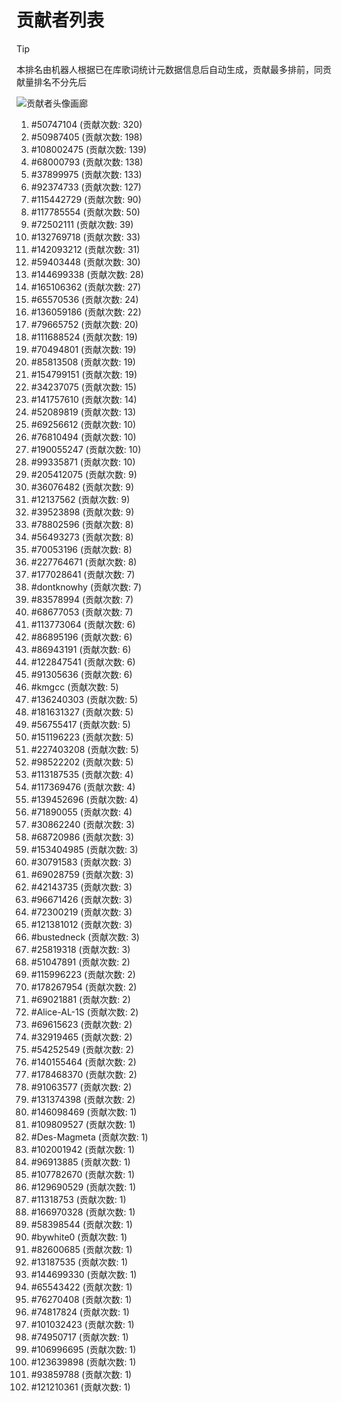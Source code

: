 # 贡献者列表

> [!TIP]
> 本排名由机器人根据已在库歌词统计元数据信息后自动生成，贡献最多排前，同贡献量排名不分先后

![贡献者头像画廊](./CONTRIBUTORS.svg)

1. #50747104 (贡献次数: 320)
2. #50987405 (贡献次数: 198)
3. #108002475 (贡献次数: 139)
4. #68000793 (贡献次数: 138)
5. #37899975 (贡献次数: 133)
6. #92374733 (贡献次数: 127)
7. #115442729 (贡献次数: 90)
8. #117785554 (贡献次数: 50)
9. #72502111 (贡献次数: 39)
10. #132769718 (贡献次数: 33)
11. #142093212 (贡献次数: 31)
12. #59403448 (贡献次数: 30)
13. #144699338 (贡献次数: 28)
14. #165106362 (贡献次数: 27)
15. #65570536 (贡献次数: 24)
16. #136059186 (贡献次数: 22)
17. #79665752 (贡献次数: 20)
18. #111688524 (贡献次数: 19)
19. #70494801 (贡献次数: 19)
20. #85813508 (贡献次数: 19)
21. #154799151 (贡献次数: 19)
22. #34237075 (贡献次数: 15)
23. #141757610 (贡献次数: 14)
24. #52089819 (贡献次数: 13)
25. #69256612 (贡献次数: 10)
26. #76810494 (贡献次数: 10)
27. #190055247 (贡献次数: 10)
28. #99335871 (贡献次数: 10)
29. #205412075 (贡献次数: 9)
30. #36076482 (贡献次数: 9)
31. #12137562 (贡献次数: 9)
32. #39523898 (贡献次数: 9)
33. #78802596 (贡献次数: 8)
34. #56493273 (贡献次数: 8)
35. #70053196 (贡献次数: 8)
36. #227764671 (贡献次数: 8)
37. #177028641 (贡献次数: 7)
38. #dontknowhy (贡献次数: 7)
39. #83578994 (贡献次数: 7)
40. #68677053 (贡献次数: 7)
41. #113773064 (贡献次数: 6)
42. #86895196 (贡献次数: 6)
43. #86943191 (贡献次数: 6)
44. #122847541 (贡献次数: 6)
45. #91305636 (贡献次数: 6)
46. #kmgcc (贡献次数: 5)
47. #136240303 (贡献次数: 5)
48. #181631327 (贡献次数: 5)
49. #56755417 (贡献次数: 5)
50. #151196223 (贡献次数: 5)
51. #227403208 (贡献次数: 5)
52. #98522202 (贡献次数: 5)
53. #113187535 (贡献次数: 4)
54. #117369476 (贡献次数: 4)
55. #139452696 (贡献次数: 4)
56. #71890055 (贡献次数: 4)
57. #30862240 (贡献次数: 3)
58. #68720986 (贡献次数: 3)
59. #153404985 (贡献次数: 3)
60. #30791583 (贡献次数: 3)
61. #69028759 (贡献次数: 3)
62. #42143735 (贡献次数: 3)
63. #96671426 (贡献次数: 3)
64. #72300219 (贡献次数: 3)
65. #121381012 (贡献次数: 3)
66. #bustedneck (贡献次数: 3)
67. #25819318 (贡献次数: 3)
68. #51047891 (贡献次数: 2)
69. #115996223 (贡献次数: 2)
70. #178267954 (贡献次数: 2)
71. #69021881 (贡献次数: 2)
72. #Alice-AL-1S (贡献次数: 2)
73. #69615623 (贡献次数: 2)
74. #32919465 (贡献次数: 2)
75. #54252549 (贡献次数: 2)
76. #140155464 (贡献次数: 2)
77. #178468370 (贡献次数: 2)
78. #91063577 (贡献次数: 2)
79. #131374398 (贡献次数: 2)
80. #146098469 (贡献次数: 1)
81. #109809527 (贡献次数: 1)
82. #Des-Magmeta (贡献次数: 1)
83. #102001942 (贡献次数: 1)
84. #96913885 (贡献次数: 1)
85. #107782670 (贡献次数: 1)
86. #129690529 (贡献次数: 1)
87. #11318753 (贡献次数: 1)
88. #166970328 (贡献次数: 1)
89. #58398544 (贡献次数: 1)
90. #bywhite0 (贡献次数: 1)
91. #82600685 (贡献次数: 1)
92. #13187535 (贡献次数: 1)
93. #144699330 (贡献次数: 1)
94. #65543422 (贡献次数: 1)
95. #76270408 (贡献次数: 1)
96. #74817824 (贡献次数: 1)
97. #101032423 (贡献次数: 1)
98. #74950717 (贡献次数: 1)
99. #106996695 (贡献次数: 1)
100. #123639898 (贡献次数: 1)
101. #93859788 (贡献次数: 1)
102. #121210361 (贡献次数: 1)
